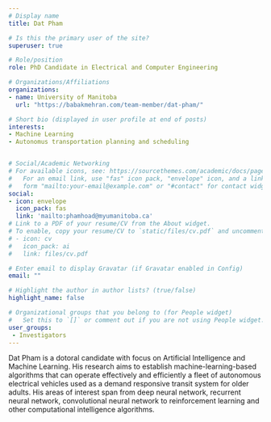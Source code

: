 ```yaml
---
# Display name
title: Dat Pham

# Is this the primary user of the site?
superuser: true

# Role/position
role: PhD Candidate in Electrical and Computer Engineering

# Organizations/Affiliations
organizations:
- name: University of Manitoba
  url: "https://babakmehran.com/team-member/dat-pham/"

# Short bio (displayed in user profile at end of posts)
interests:
- Machine Learning
- Autonomus transportation planning and scheduling


# Social/Academic Networking
# For available icons, see: https://sourcethemes.com/academic/docs/page-builder/#icons
#   For an email link, use "fas" icon pack, "envelope" icon, and a link in the
#   form "mailto:your-email@example.com" or "#contact" for contact widget.
social:
- icon: envelope
  icon_pack: fas
  link: 'mailto:phamhoad@myumanitoba.ca'
# Link to a PDF of your resume/CV from the About widget.
# To enable, copy your resume/CV to `static/files/cv.pdf` and uncomment the lines below.
# - icon: cv
#   icon_pack: ai
#   link: files/cv.pdf

# Enter email to display Gravatar (if Gravatar enabled in Config)
email: ""

# Highlight the author in author lists? (true/false)
highlight_name: false

# Organizational groups that you belong to (for People widget)
#   Set this to `[]` or comment out if you are not using People widget.
user_groups:
 - Investigators
---
```

Dat Pham is a dotoral candidate with focus on Artificial Intelligence and Machine Learning. His research aims to establish machine-learning-based algorithms that can operate effectively and efficiently a fleet of autonomous electrical vehicles used as a demand responsive transit system for older adults. His areas of interest span from deep neural network, recurrent neural network, convolutional neural network to reinforcement learning and other computational intelligence algorithms. 
